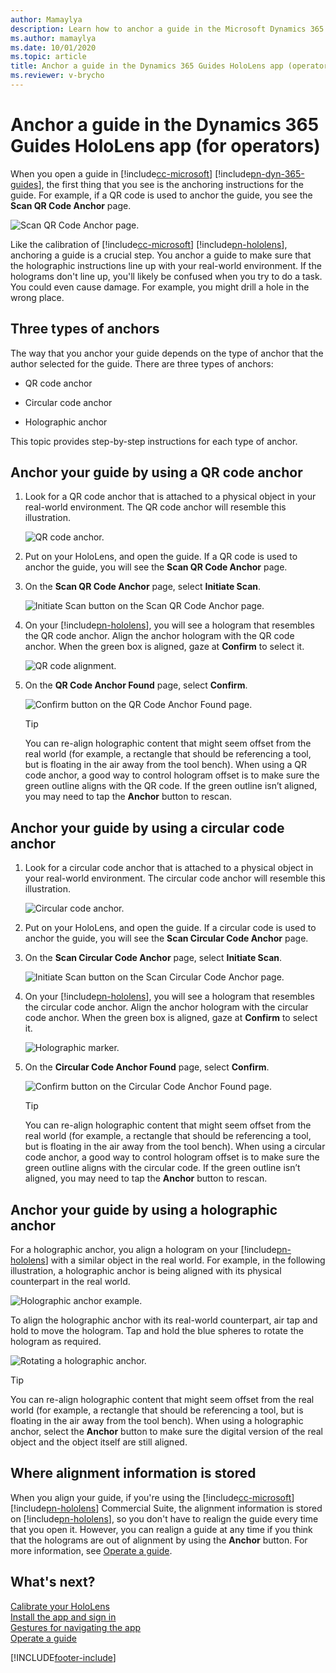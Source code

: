 ```yaml
---
author: Mamaylya
description: Learn how to anchor a guide in the Microsoft Dynamics 365 Guides HoloLens app if you're an operator.
ms.author: mamaylya
ms.date: 10/01/2020
ms.topic: article
title: Anchor a guide in the Dynamics 365 Guides HoloLens app (operators)
ms.reviewer: v-brycho
---
```


# Anchor a guide in the Dynamics 365 Guides HoloLens app (for operators)

When you open a guide in [!include[cc-microsoft](../includes/cc-microsoft.md)] [!include[pn-dyn-365-guides](../includes/pn-dyn-365-guides.md)], the first thing that you see is the anchoring instructions for the guide. For example, if a QR code is used to anchor the guide, you see the **Scan QR Code Anchor** page.

![Scan QR Code Anchor page.](media/qr-code-scan.PNG "Scan QR Code Anchor page")

Like the calibration of [!include[cc-microsoft](../includes/cc-microsoft.md)] [!include[pn-hololens](../includes/pn-hololens.md)], anchoring a guide is a crucial step. You anchor a guide to make sure that the holographic instructions line up with your real-world environment. If the holograms don't line up, you'll likely be confused when you try to do a task. You could even cause damage. For example, you might drill a hole in the wrong place.

## Three types of anchors

The way that you anchor your guide depends on the type of anchor that the author selected for the guide. There are three types of anchors: 

- QR code anchor

- Circular code anchor

- Holographic anchor

This topic provides step-by-step instructions for each type of anchor.

## Anchor your guide by using a QR code anchor

1. Look for a QR code anchor that is attached to a physical object in your real-world environment. The QR code anchor will resemble this illustration.

    ![QR code anchor.](media/qr-code-example.PNG "QR code anchor")

2. Put on your HoloLens, and open the guide. If a QR code is used to anchor the guide, you will see the **Scan QR Code Anchor** page.

3. On the **Scan QR Code Anchor** page, select **Initiate Scan**. 

    ![Initiate Scan button on the Scan QR Code Anchor page.](media/qr-code-scan.PNG "Initiate Scan button on the Scan QR Code Anchor page")

3. On your [!include[pn-hololens](../includes/pn-hololens.md)], you will see a hologram that resembles the QR code anchor. Align the anchor hologram with the QR code anchor. When the green box is aligned, gaze at **Confirm** to select it.

    ![QR code alignment.](media/qr-code-green-outline.PNG "QR code alignment")

4. On the **QR Code Anchor Found** page, select **Confirm**.

    ![Confirm button on the QR Code Anchor Found page.](media/qr-code-confirm.PNG "Confirm button on the QR Code Anchor Found page")
    
    > [!TIP]
    > You can re-align holographic content that might seem offset from the real world (for example, a rectangle that should be referencing a tool, but is floating in the air away from the tool bench). When using a QR code anchor, a good way to control hologram offset is to make sure the green outline aligns with the QR code. If the green outline isn’t aligned, you may need to tap the **Anchor** button to rescan. 

## Anchor your guide by using a circular code anchor

1. Look for a circular code anchor that is attached to a physical object in your real-world environment. The circular code anchor will resemble this illustration.

    ![Circular code anchor.](media/circular-code-example.PNG "Circular code anchor")

2. Put on your HoloLens, and open the guide. If a circular code is used to anchor the guide, you will see the **Scan Circular Code Anchor** page.

3. On the **Scan Circular Code Anchor** page, select **Initiate Scan**. 

    ![Initiate Scan button on the Scan Circular Code Anchor page.](media/circular-code-scan.PNG "Initiate Scan button on the Scan Circular Code Anchor page")

4. On your [!include[pn-hololens](../includes/pn-hololens.md)], you will see a hologram that resembles the circular code anchor. Align the anchor hologram with the circular code anchor. When the green box is aligned, gaze at **Confirm** to select it.

    ![Holographic marker.](media/circular-code-green-outline.PNG "Holographic marker")

5. On the **Circular Code Anchor Found** page, select **Confirm**.

    ![Confirm button on the Circular Code Anchor Found page.](media/circular-code-confirm.PNG "Confirm button on the Circular Code Anchor Found page")
    
    > [!TIP]
    > You can re-align holographic content that might seem offset from the real world (for example, a rectangle that should be referencing a tool, but is floating in the air away from the tool bench). When using a circular code anchor, a good way to control hologram offset is to make sure the green outline aligns with the circular code. If the green outline isn’t aligned, you may need to tap the **Anchor** button to rescan. 

## Anchor your guide by using a holographic anchor

For a holographic anchor, you align a hologram on your [!include[pn-hololens](../includes/pn-hololens.md)] with a similar object in the real world. For example, in the following illustration, a holographic anchor is being aligned with its physical counterpart in the real world.

![Holographic anchor example.](media/digital-anchor-example.PNG "Holographic anchor example")

To align the holographic anchor with its real-world counterpart, air tap and hold to move the hologram. Tap and hold the blue spheres to rotate the hologram as required.

![Rotating a holographic anchor.](media/rotate-digital-anchor.PNG "Rotating a holographic anchor")

> [!TIP]
> You can re-align holographic content that might seem offset from the real world (for example, a rectangle that should be referencing a tool, but is floating in the air away from the tool bench). When using a holographic anchor, select the **Anchor** button to make sure the digital version of the real object and the object itself are still aligned.

## Where alignment information is stored

When you align your guide, if you're using the [!include[cc-microsoft](../includes/cc-microsoft.md)] [!include[pn-hololens](../includes/pn-hololens.md)] Commercial Suite, the alignment information is stored on [!include[pn-hololens](../includes/pn-hololens.md)], so you don't have to realign the guide every time that you open it. However, you can realign a guide at any time if you think that the holograms are out of alignment by using the **Anchor** button. For more information, see [Operate a guide](operator-step-card-orientation.md).

## What's next?

[Calibrate your HoloLens](operator-calibrate.md)<br>
[Install the app and sign in](install-sign-in-operator.md)<br>
[Gestures for navigating the app](operator-gestures.md)<br>
[Operate a guide](operator-step-card-orientation.md)


[!INCLUDE[footer-include](../includes/footer-banner.md)]
